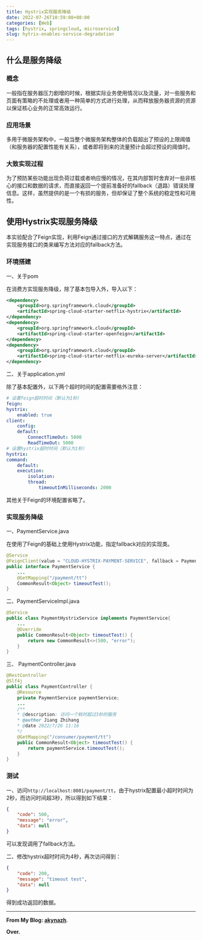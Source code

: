 ```yaml
---
title: Hystrix实现服务降级
date: 2022-07-26T10:59:08+08:00
categories: [Web]
tags: [hystrix, springcloud, microservice]
slug: hytrix-enables-service-degradation
---
```


## 什么是服务降级

### 概念

一般指在服务器压力剧增的时候，根据实际业务使用情况以及流量，对一些服务和页面有策略的不处理或者用一种简单的方式进行处理，从而释放服务器资源的资源以保证核心业务的正常高效运行。

### 应用场景

多用于微服务架构中，一般当整个微服务架构整体的负载超出了预设的上限阈值（和服务器的配置性能有关系），或者即将到来的流量预计会超过预设的阈值时。

### 大致实现过程

为了预防某些功能出现负荷过载或者响应慢的情况，在其内部暂时舍弃对一些非核心的接口和数据的请求，而直接返回一个提前准备好的fallback（退路）错误处理信息。这样，虽然提供的是一个有损的服务，但却保证了整个系统的稳定性和可用性。

## 使用Hystrix实现服务降级

本实验配合了Feign实现，利用Feign通过接口的方式解耦服务这一特点，通过在实现服务接口的类来编写方法对应的fallback方法。

### 环境搭建

一、关于pom

在消费方实现服务降级，除了基本包导入外，导入以下：
```xml
<dependency>
    <groupId>org.springframework.cloud</groupId>
    <artifactId>spring-cloud-starter-netflix-hystrix</artifactId>
</dependency>
<dependency>
    <groupId>org.springframework.cloud</groupId>
    <artifactId>spring-cloud-starter-openfeign</artifactId>
</dependency>
<dependency>
    <groupId>org.springframework.cloud</groupId>
    <artifactId>spring-cloud-starter-netflix-eureka-server</artifactId>
</dependency>
```

二、关于application.yml

除了基本配置外，以下两个超时时间的配置需要格外注意：
```yml
# 设置feign超时时间（默认为1秒）
feign:
hystrix:
    enabled: true
client:
    config:
    default:
        ConnectTimeOut: 5000
        ReadTimeOut: 5000
# 设置hystrix超时时间（默认为1秒）
hystrix:
command:
    default:
    execution:
        isolation:
        thread:
            timeoutInMilliseconds: 2000
```

其他关于Feign的环境配置省略了。

### 实现服务降级

一、PaymentService.java

在使用了Feign的基础上使用Hystrix功能，指定fallback对应的实现类。

```java
@Service
@FeignClient(value = "CLOUD-HYSTRIX-PAYMENT-SERVICE", fallback = PaymentHystrixService.class)
public interface PaymentService {
    ...
    @GetMapping("/payment/tt")
    CommonResult<Object> timeoutTest();
}
```

二、PaymentServiceImpl.java

```java
@Service
public class PaymentHystrixService implements PaymentService{
    ...
    @Override
    public CommonResult<Object> timeoutTest() {
        return new CommonResult<>(500, "error");
    }
}
```

三、 PaymentController.java

```java
@RestController
@Slf4j
public class PaymentController {
    @Resource
    private PaymentService paymentService;
    ...
    /**
    * @description: 访问一个耗时超过3秒的服务
    * @author Jiang Zhihang
    * @date 2022/7/26 11:16
    */
    @GetMapping("/consumer/payment/tt")
    public CommonResult<Object> timeoutTest() {
        return paymentService.timeoutTest();
    }
}
```

### 测试

一、访问`http://localhost:8001/payment/tt`，由于hystrix配置最小超时时间为2秒，而访问时间超3秒，所以得到如下结果：

```json
{
    "code": 500,
    "message": "error",
    "data": null
}
```

可以发现调用了fallback方法。

二、修改hystrix超时时间为4秒，再次访问得到：

```json
{
    "code": 200,
    "message": "timeout test",
    "data": null
}
```

得到成功返回的数据。

---

**From My Blog: [akynazh](https://akynazh.site)**.

**Over.**